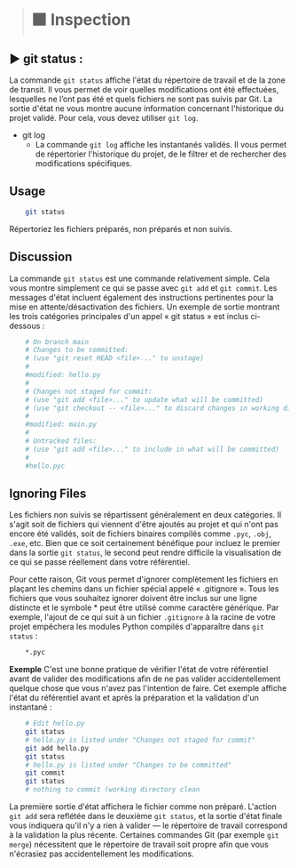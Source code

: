 > # ⬛ Inspection 

## ▶ git status :

La commande ``git status`` affiche l'état du répertoire de travail et de la zone de transit. Il vous permet de voir quelles modifications ont été effectuées, lesquelles ne l’ont pas été et quels fichiers ne sont pas suivis par Git. La sortie d'état ne vous montre aucune information concernant l'historique du projet validé. Pour cela, vous devez utiliser ``git log``.

- git log
    - La commande ``git log`` affiche les instantanés validés. Il vous permet de répertorier l'historique du projet, de le filtrer et de rechercher des modifications spécifiques.

## Usage
```bash
    git status
```
Répertoriez les fichiers préparés, non préparés et non suivis.

## Discussion

La commande ``git status`` est une commande relativement simple. Cela vous montre simplement ce qui se passe avec ``git add`` et ``git commit``. Les messages d'état incluent également des instructions pertinentes pour la mise en attente/désactivation des fichiers. Un exemple de sortie montrant les trois catégories principales d'un appel « git status » est inclus ci-dessous :

```bash
    # On branch main
    # Changes to be committed:
    # (use "git reset HEAD <file>..." to unstage)
    #
    #modified: hello.py
    #
    # Changes not staged for commit:
    # (use "git add <file>..." to update what will be committed)
    # (use "git checkout -- <file>..." to discard changes in working directory)
    #
    #modified: main.py
    #
    # Untracked files:
    # (use "git add <file>..." to include in what will be committed)
    #
    #hello.pyc
```

## Ignoring Files

Les fichiers non suivis se répartissent généralement en deux catégories. Il s'agit soit de fichiers qui viennent d'être ajoutés au projet et qui n'ont pas encore été validés, soit de fichiers binaires compilés comme `.pyc`, `.obj`,` .exe`, etc. Bien que ce soit certainement bénéfique pour incluez le premier dans la sortie `git status`, le second peut rendre difficile la visualisation de ce qui se passe réellement dans votre référentiel.

Pour cette raison, Git vous permet d'ignorer complètement les fichiers en plaçant les chemins dans un fichier spécial appelé « .gitignore ». Tous les fichiers que vous souhaitez ignorer doivent être inclus sur une ligne distincte et le symbole * peut être utilisé comme caractère générique. Par exemple, l'ajout de ce qui suit à un fichier `.gitignore` à la racine de votre projet empêchera les modules Python compilés d'apparaître dans `git status` :
```bash
    *.pyc
```
**Exemple**
C'est une bonne pratique de vérifier l'état de votre référentiel avant de valider des modifications afin de ne pas valider accidentellement quelque chose que vous n'avez pas l'intention de faire. Cet exemple affiche l'état du référentiel avant et après la préparation et la validation d'un instantané :
```bash
    # Edit hello.py
    git status
    # hello.py is listed under "Changes not staged for commit"
    git add hello.py
    git status
    # hello.py is listed under "Changes to be committed"
    git commit
    git status
    # nothing to commit (working directory clean
```

La première sortie d'état affichera le fichier comme non préparé. L'action ``git add`` sera reflétée dans le deuxième ``git status``, et la sortie d'état finale vous indiquera qu'il n'y a rien à valider — le répertoire de travail correspond à la validation la plus récente. Certaines commandes Git (par exemple ``git merge``) nécessitent que le répertoire de travail soit propre afin que vous n'écrasiez pas accidentellement les modifications.